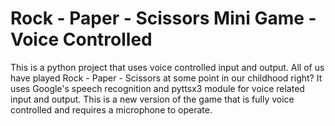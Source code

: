 # Rock - Paper - Scissors Mini Game - Voice Controlled
This is a python project that uses voice controlled input and output.
All of us have played Rock - Paper - Scissors at some point in our childhood right?
It uses Google's speech recognition and pyttsx3 module for voice related input and output.
This is a new version of the game that is fully voice controlled and requires a microphone to operate.

